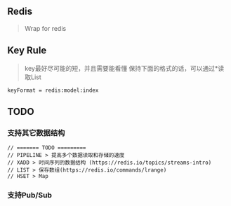 ## Redis

> Wrap for redis

## Key Rule

> key最好尽可能的短，并且需要能看懂
> 保持下面的格式的话，可以通过*读取List

```golang
keyFormat = redis:model:index
```

## TODO

### 支持其它数据结构

```golang
// ======= TODO =========
// PIPELINE > 提高多个数据读取和存储的速度
// XADD > 时间序列的数据结构 (https://redis.io/topics/streams-intro)
// LIST > 保存数组(https://redis.io/commands/lrange)
// HSET > Map
```

### 支持Pub/Sub

